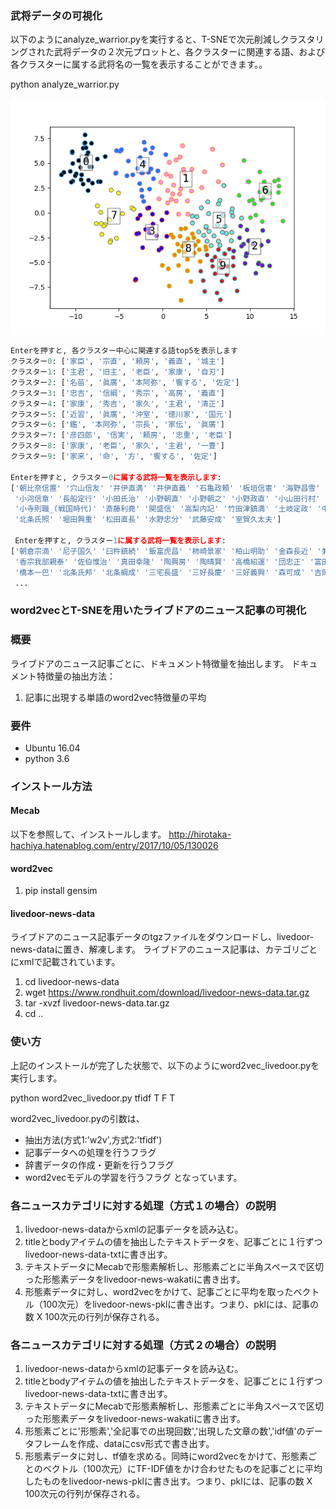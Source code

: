 ### 武将データの可視化
以下のようにanalyze_warrior.pyを実行すると、T-SNEで次元削減しクラスタリングされた武将データの２次元プロットと、各クラスターに関連する語、および各クラスターに属する武将名の一覧を表示することができます。。

python analyze_warrior.py
 
![alt text](https://raw.githubusercontent.com/hhachiya/invereFunction/master/analysis_cluster.png "clustering result")

```python
Enterを押すと, 各クラスター中心に関連する語top5を表示します
クラスター0: ['家臣', '宗直', '頼房', '義直', '城主']
クラスター1: ['主君', '旧主', '老臣', '家康', '自刃']
クラスター2: ['名苗', '眞廣', '本阿弥', '饗する', '佐定']
クラスター3: ['忠吉', '信綱', '秀宗', '高房', '義直']
クラスター4: ['家康', '秀吉', '家久', '主君', '清正']
クラスター5: ['近習', '眞廣', '沖室', '徳川家', '国元']
クラスター6: ['鑑', '本阿弥', '宗長', '家伝', '眞廣']
クラスター7: ['彦四郎', '信実', '頼房', '忠重', '老臣']
クラスター8: ['家康', '老臣', '家久', '主君', '一豊']
クラスター9: ['家来', '命', '方', '饗する', '佐定']

Enterを押すと, クラスター0に属する武将一覧を表示します:
['朝比奈信置' '穴山信友' '井伊直満' '井伊直義' '石亀政頼' '板垣信憲' '海野昌雪' '岡部貞綱' '奥山朝忠' '奥山朝利'
 '小河信章' '長船定行' '小田氏治' '小野朝直' '小野朝之' '小野政直' '小山田行村' '上泉秀綱_(主水佐)'
 '小寺則職_(戦国時代)' '斎藤利堯' '関盛信' '高梨内記' '竹田津鎮満' '土岐定政' '中野直由' '鍋島忠茂' '林秀貞'
 '北条氏照' '堀田興重' '松田直長' '水野忠分' '武藤安成' '室賀久太夫']
 
 Enterを押すと, クラスター1に属する武将一覧を表示します:
['朝倉宗滴' '尼子国久' '臼杵鎮続' '飯富虎昌' '柿崎景家' '柏山明助' '金森長近' '兼重元宣' '河田長親' '北条高広'
 '香宗我部親泰' '佐伯惟治' '真田幸隆' '陶興房' '陶晴賢' '高橋紹運' '団忠正' '富田長繁' '内藤弘矩' '丹羽長秀'
 '橋本一巴' '北条氏邦' '北条綱成' '三宅長盛' '三好長慶' '三好義興' '森可成' '吉岡長増']
 ...
 ```

### word2vecとT-SNEを用いたライブドアのニュース記事の可視化

### 概要
ライブドアのニュース記事ごとに、ドキュメント特徴量を抽出します。
ドキュメント特徴量の抽出方法：
1. 記事に出現する単語のword2vec特徴量の平均


### 要件
* Ubuntu 16.04
* python 3.6

### インストール方法

#### Mecab
以下を参照して、インストールします。
http://hirotaka-hachiya.hatenablog.com/entry/2017/10/05/130026

#### word2vec
1. pip install gensim

#### livedoor-news-data
ライブドアのニュース記事データのtgzファイルをダウンロードし、livedoor-news-dataに置き、解凍します。
ライブドアのニュース記事は、カテゴリごとにxmlで記載されています。
1. cd livedoor-news-data
2. wget https://www.rondhuit.com/download/livedoor-news-data.tar.gz
3. tar -xvzf livedoor-news-data.tar.gz
4. cd ..

### 使い方
上記のインストールが完了した状態で、以下のようにword2vec_livedoor.pyを実行します。 

python word2vec_livedoor.py tfidf T F T

word2vec_livedoor.pyの引数は、
* 抽出方法(方式1:'w2v',方式2:'tfidf')
* 記事データへの処理を行うフラグ
* 辞書データの作成・更新を行うフラグ
* word2vecモデルの学習を行うフラグ
となっています。

### 各ニュースカテゴリに対する処理（方式１の場合）の説明
1. livedoor-news-dataからxmlの記事データを読み込む。
2. titleとbodyアイテムの値を抽出したテキストデータを、記事ごとに１行ずつlivedoor-news-data-txtに書き出す。
3. テキストデータにMecabで形態素解析し、形態素ごとに半角スペースで区切った形態素データをlivedoor-news-wakatiに書き出す。
4. 形態素データに対し、word2vecをかけて、記事ごとに平均を取ったベクトル（100次元）をlivedoor-news-pklに書き出す。つまり、pklには、記事の数 X 100次元の行列が保存される。

### 各ニュースカテゴリに対する処理（方式２の場合）の説明
1. livedoor-news-dataからxmlの記事データを読み込む。
2. titleとbodyアイテムの値を抽出したテキストデータを、記事ごとに１行ずつlivedoor-news-data-txtに書き出す。
3. テキストデータにMecabで形態素解析し、形態素ごとに半角スペースで区切った形態素データをlivedoor-news-wakatiに書き出す。
4. 形態素ごとに'形態素','全記事での出現回数','出現した文章の数','idf値'のデータフレームを作成、dataにcsv形式で書き出す。
5. 形態素データに対し、tf値を求める。同時にword2vecをかけて、形態素ごとのベクトル（100次元）にTF-IDF値をかけ合わせたものを記事ごとに平均したものをlivedoor-news-pklに書き出す。つまり、pklには、記事の数 X 100次元の行列が保存される。

